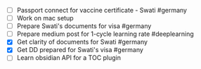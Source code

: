 - [ ] Passport connect for vaccine certificate - Swati #germany 
- [ ] Work on mac setup
- [ ] Prepare Swati's documents for visa #germany 
- [ ] Prepare medium post for 1-cycle learning rate #deeplearning
- [x] Get clarity of documents for Swati #germany 
- [x] Get DD prepared for Swati's visa #germany 
- [ ] Learn obsidian API for a TOC plugin